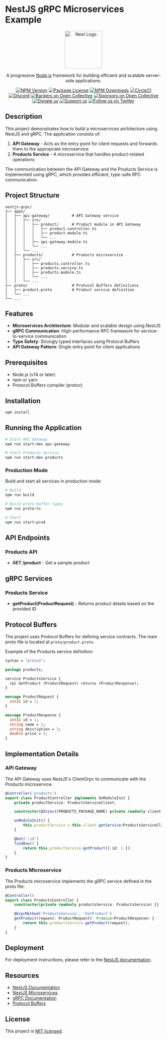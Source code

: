 # NestJS gRPC Microservices Example

<p align="center">
  <a href="http://nestjs.com/" target="blank"><img src="https://nestjs.com/img/logo-small.svg" width="120" alt="Nest Logo" /></a>
</p>

[circleci-image]: https://img.shields.io/circleci/build/github/nestjs/nest/master?token=abc123def456
[circleci-url]: https://circleci.com/gh/nestjs/nest

  <p align="center">A progressive <a href="http://nodejs.org" target="_blank">Node.js</a> framework for building efficient and scalable server-side applications.</p>
    <p align="center">
<a href="https://www.npmjs.com/~nestjscore" target="_blank"><img src="https://img.shields.io/npm/v/@nestjs/core.svg" alt="NPM Version" /></a>
<a href="https://www.npmjs.com/~nestjscore" target="_blank"><img src="https://img.shields.io/npm/l/@nestjs/core.svg" alt="Package License" /></a>
<a href="https://www.npmjs.com/~nestjscore" target="_blank"><img src="https://img.shields.io/npm/dm/@nestjs/common.svg" alt="NPM Downloads" /></a>
<a href="https://circleci.com/gh/nestjs/nest" target="_blank"><img src="https://img.shields.io/circleci/build/github/nestjs/nest/master" alt="CircleCI" /></a>
<a href="https://discord.gg/G7Qnnhy" target="_blank"><img src="https://img.shields.io/badge/discord-online-brightgreen.svg" alt="Discord"/></a>
<a href="https://opencollective.com/nest#backer" target="_blank"><img src="https://opencollective.com/nest/backers/badge.svg" alt="Backers on Open Collective" /></a>
<a href="https://opencollective.com/nest#sponsor" target="_blank"><img src="https://opencollective.com/nest/sponsors/badge.svg" alt="Sponsors on Open Collective" /></a>
  <a href="https://paypal.me/kamilmysliwiec" target="_blank"><img src="https://img.shields.io/badge/Donate-PayPal-ff3f59.svg" alt="Donate us"/></a>
    <a href="https://opencollective.com/nest#sponsor"  target="_blank"><img src="https://img.shields.io/badge/Support%20us-Open%20Collective-41B883.svg" alt="Support us"></a>
  <a href="https://twitter.com/nestframework" target="_blank"><img src="https://img.shields.io/twitter/follow/nestframework.svg?style=social&label=Follow" alt="Follow us on Twitter"></a>
</p>
  <!--[![Backers on Open Collective](https://opencollective.com/nest/backers/badge.svg)](https://opencollective.com/nest#backer)
  [![Sponsors on Open Collective](https://opencollective.com/nest/sponsors/badge.svg)](https://opencollective.com/nest#sponsor)-->

## Description

This project demonstrates how to build a microservices architecture using NestJS and gRPC. The application consists of:

1. **API Gateway** - Acts as the entry point for client requests and forwards them to the appropriate microservice
2. **Products Service** - A microservice that handles product-related operations

The communication between the API Gateway and the Products Service is implemented using gRPC, which provides efficient, type-safe RPC communication.

## Project Structure

```text
nestjs-grpc/
├── apps/
│   ├── api-gateway/          # API Gateway service
│   │   ├── src/
│   │   │   ├── product/      # Product module in API Gateway
│   │   │   │   ├── product.controller.ts
│   │   │   │   ├── product.module.ts
│   │   │   │   └── ...
│   │   │   ├── api-gateway.module.ts
│   │   │   └── ...
│   │   └── ...
│   ├── products/             # Products microservice
│   │   ├── src/
│   │   │   ├── products.controller.ts
│   │   │   ├── products.service.ts
│   │   │   ├── products.module.ts
│   │   │   └── ...
│   │   └── ...
├── proto/                    # Protocol Buffers definitions
│   ├── product.proto         # Product service definition
│   └── ...
└── ...
```

## Features

- **Microservices Architecture**: Modular and scalable design using NestJS
- **gRPC Communication**: High-performance RPC framework for service-to-service communication
- **Type Safety**: Strongly typed interfaces using Protocol Buffers
- **API Gateway Pattern**: Single entry point for client applications

## Prerequisites

- Node.js (v14 or later)
- npm or yarn
- Protocol Buffers compiler (protoc)

## Installation

```bash
npm install
```

## Running the Application

```bash
# Start API Gateway
npm run start:dev api-gateway

# Start Products Service
npm run start:dev products
```

### Production Mode

Build and start all services in production mode:

```bash
# Build
npm run build

# Build proto buffer types
npm run proto:ts

# Start
npm run start:prod
```

## API Endpoints

### Products API

- **GET /product** - Get a sample product

## gRPC Services

### Products Service

- **getProduct(ProductRequest)** - Returns product details based on the provided ID

## Protocol Buffers

The project uses Protocol Buffers for defining service contracts. The main proto file is located at `proto/product.proto`.

Example of the Products service definition:

```protobuf
syntax = "proto3";

package products;

service ProductsService {
  rpc GetProduct (ProductRequest) returns (ProductResponse);
}

message ProductRequest {
  int32 id = 1;
}

message ProductResponse {
  int32 id = 1;
  string name = 2;
  string description = 3;
  double price = 4;
}
```

## Implementation Details

### API Gateway

The API Gateway uses NestJS's ClientGrpc to communicate with the Products microservice:

```typescript
@Controller('products')
export class ProductController implements OnModuleInit {
	private productService: ProductsServiceClient;

	constructor(@Inject(PRODUCTS_PACKAGE_NAME) private readonly client: ClientGrpc) {}

	onModuleInit() {
		this.productService = this.client.getService<ProductsServiceClient>(PRODUCTS_SERVICE_NAME);
	}

	@Get(':id')
	findOne() {
		return this.productService.getProduct({ id: 1 });
	}
}
```

### Products Microservice

The Products microservice implements the gRPC service defined in the proto file:

```typescript
@Controller()
export class ProductsController {
	constructor(private readonly productsService: ProductsService) {}

	@GrpcMethod('ProductsService', 'GetProduct')
	getProduct(request: ProductRequest): Promise<ProductResponse> {
		return this.productsService.getProduct(request);
	}
}
```

## Deployment

For deployment instructions, please refer to the [NestJS documentation](https://docs.nestjs.com/deployment).

## Resources

- [NestJS Documentation](https://docs.nestjs.com)
- [NestJS Microservices](https://docs.nestjs.com/microservices/basics)
- [gRPC Documentation](https://grpc.io/docs/)
- [Protocol Buffers](https://developers.google.com/protocol-buffers)

## License

This project is [MIT licensed](LICENSE).
